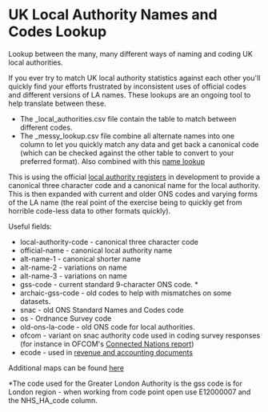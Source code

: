 # UK Local Authority Names and Codes Lookup
Lookup between the many, many different ways of naming and coding UK local authorities.

If you ever try to match UK local authority statistics against each other you'll quickly find your efforts frustrated by inconsistent uses of official codes and different versions of LA names. These lookups are an ongoing tool to help translate between these. 

* The _local_authorities.csv file contain the table to match between different codes. 
* The _messy_lookup.csv file combine all alternate names into one column to let you quickly match any data and get back a canonical code (which can be checked against the other table to convert to your preferred format). Also combined with this [name lookup](https://github.com/openregister/local-authority-data/edit/master/maps/name.tsv)

This is using the official [local authority registers](https://github.com/openregister/local-authority-data) in development to provide a canonical three character code and a canonical name for the local authority. This is then expanded with current and older ONS codes and varying forms of the LA name (the real point of the exercise being to quickly get from horrible code-less data to other formats quickly).

Useful fields:

* local-authority-code - canonical three character code
* official-name - canonical local authority name
* alt-name-1 - canonical shorter name
* alt-name-2 - variations on name
* alt-name-3 - variations on name
* gss-code - current standard 9-character ONS code. *
* archaic-gss-code - old codes to help with mismatches on some datasets.
* snac - old ONS Standard Names and Codes code
* os - Ordnance Survey code
* old-ons-la-code - old ONS code for local authorities. 
* ofcom - variant on snac authority code used in coding survey responses (for instance in OFCOM's [Connected Nations report](https://www.ofcom.org.uk/research-and-data/infrastructure-research/connected-nations-2015))
* ecode - used in [revenue and accounting documents](https://www.gov.uk/government/collections/local-authority-revenue-expenditure-and-financing)


Additional maps can be found [here](https://github.com/openregister/local-authority-data/tree/master/maps)

*The code used for the Greater London Authority is the gss code is for London region - when working from code point open use E12000007 and the NHS_HA_code column.
